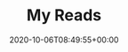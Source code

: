 ---
title: "My Reads"
description: "The Doks Blog."
date: 2020-10-06T08:49:55+00:00
lastmod: 2020-10-06T08:49:55+00:00
draft: false
images: []
books: [{
    title: "A Promised Land",
    author: "Barack Obama",
    image: "https://gowrishankarin.github.io/gowrishankarin_2/reads/images/a_promised_land.png"
}, 
{
    title: "Evolve Your Brain",
    author: "Joe Dispenza",
    image: "https://gowrishankarin.github.io/gowrishankarin_2/reads/images/evolve_your_brain.jpg"
}, 
{
    title: "Mossad",
    author: "Michael Zohar, Nissim Mishal",
    image: "https://gowrishankarin.github.io/gowrishankarin_2/reads/images/mossad.jpg"
}, 
{
    title: "The Gene",
    author: "Siddhartha Mukherjee",
    image: "https://gowrishankarin.github.io/gowrishankarin_2/reads/images/the_gene.jpg"
}, 
{
    title: "Outliers",
    author: "Malcom Gladwell",
    image: "https://gowrishankarin.github.io/gowrishankarin_2/reads/images/outliers.jpg"
}, 
{
    title: "Americanah",
    author: "Chimamanda Ngouzi Adichie",
    image: "https://gowrishankarin.github.io/gowrishankarin_2/reads/images/americanah.jpg"
}, 
{
    title: "My Gita",
    author: "Devdutt Pattanaik",
    image: "https://gowrishankarin.github.io/gowrishankarin_2/reads/images/my_gita.jpg"
}, 
{
    title: "Talking to Strangers",
    author: "Malcom Gladwell",
    image: "https://gowrishankarin.github.io/gowrishankarin_2/reads/images/talking_to_strangers.jpg"
}, 
{
    title: "Surely You're Joking, Mr.Feynman",
    author: "Richard P. Feynman",
    image: "https://gowrishankarin.github.io/gowrishankarin_2/reads/images/surely_you_are_joking.jpg"
}, 
{
    title: "Teachings of Vivekananda",
    author: "Vivekananda",
    image: "https://gowrishankarin.github.io/gowrishankarin_2/reads/images/teachings_of_vivekananda.jpg"
}, 
{
    title: "A Short History of Nearly Everything",
    author: "Bill Bryson",
    image: "https://gowrishankarin.github.io/gowrishankarin_2/reads/images/short_history_everything.jpg"
}, 
{
    title: "How to Win Friends and Influence People",
    author: "Dale Carnegie",
    image: "https://gowrishankarin.github.io/gowrishankarin_2/reads/images/how_to_win_friends.jpg"
}, 
{
    title: "The Vegetarian",
    author: "Han Kang",
    image: "https://gowrishankarin.github.io/gowrishankarin_2https://gowrishankarin.github.io/gowrishankarin_2/reads/images/the_vegetarian.jpg"
}, 
{
    title: "Sapiens",
    author: "Yuval Noah Harari",
    image: "https://gowrishankarin.github.io/gowrishankarin_2/reads/images/sapiens.jpg"
}, 
{
    title: "Disgrace",
    author: "John Maxwell Coetzee",
    image: "https://gowrishankarin.github.io/gowrishankarin_2/reads/images/disgrace.jpg"
}, 
{
    title: "Homo Deus",
    author: "Yuval Noah Harari",
    image: "https://gowrishankarin.github.io/gowrishankarin_2/reads/images/homo_deus.jpg"
}, 
{
    title: "21 Lessons for the 21st Century",
    author: "Yuval Noah Harari",
    image: "https://gowrishankarin.github.io/gowrishankarin_2/reads/images/21_lessons_21_century.jpg"
}, 
{
    title: "One Hundred Years of Solitude",
    author: "Gabriel García Márquez",
    image: "https://gowrishankarin.github.io/gowrishankarin_2/reads/images/100_years_solitude.jpg"
}, 
{
    title: "The Subtle Art of Not Giving a Fuck",
    author: "Mark Manson",
    image: "https://gowrishankarin.github.io/gowrishankarin_2/reads/images/the_subtle_art_of_not_giving.png"
}, 
{
    title: "The Man Who Knew Infinity",
    author: "Robert Kanigel",
    image: "https://gowrishankarin.github.io/gowrishankarin_2/reads/images/man_who_knew_infinity.jpg"
}, 
{
    title: "Straight from the Gut",
    author: "John F. Welch",
    image: "https://gowrishankarin.github.io/gowrishankarin_2/reads/images/straight_from_the_gut.jpg"
}
]
---